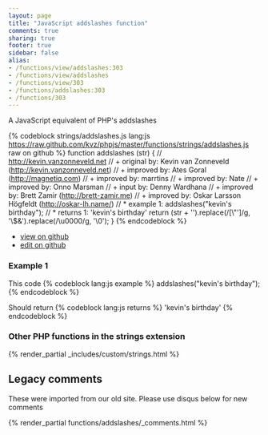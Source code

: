 ```yaml
---
layout: page
title: "JavaScript addslashes function"
comments: true
sharing: true
footer: true
sidebar: false
alias:
- /functions/view/addslashes:303
- /functions/view/addslashes
- /functions/view/303
- /functions/addslashes:303
- /functions/303
---
```

<!-- Generated by Rakefile:build -->
A JavaScript equivalent of PHP's addslashes

{% codeblock strings/addslashes.js lang:js https://raw.github.com/kvz/phpjs/master/functions/strings/addslashes.js raw on github %}
function addslashes (str) {
  // http://kevin.vanzonneveld.net
  // +   original by: Kevin van Zonneveld (http://kevin.vanzonneveld.net)
  // +   improved by: Ates Goral (http://magnetiq.com)
  // +   improved by: marrtins
  // +   improved by: Nate
  // +   improved by: Onno Marsman
  // +   input by: Denny Wardhana
  // +   improved by: Brett Zamir (http://brett-zamir.me)
  // +   improved by: Oskar Larsson Högfeldt (http://oskar-lh.name/)
  // *     example 1: addslashes("kevin's birthday");
  // *     returns 1: 'kevin\'s birthday'
  return (str + '').replace(/[\\"']/g, '\\$&').replace(/\u0000/g, '\\0');
}
{% endcodeblock %}

 - [view on github](https://github.com/kvz/phpjs/blob/master/functions/strings/addslashes.js)
 - [edit on github](https://github.com/kvz/phpjs/edit/master/functions/strings/addslashes.js)

### Example 1
This code
{% codeblock lang:js example %}
addslashes("kevin's birthday");
{% endcodeblock %}

Should return
{% codeblock lang:js returns %}
'kevin\'s birthday'
{% endcodeblock %}


### Other PHP functions in the strings extension
{% render_partial _includes/custom/strings.html %}
## Legacy comments
These were imported from our old site. Please use disqus below for new comments
<div style="overflow-y: scroll; max-height: 500px;">
{% render_partial functions/addslashes/_comments.html %}
</div>
